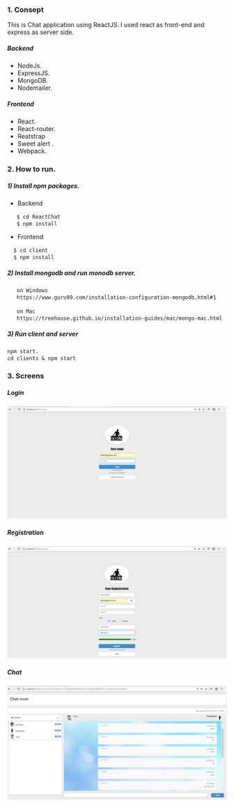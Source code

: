 ### 1. Consept

This is Chat application using ReactJS.
I used react as front-end and express as server side.

#####  Backend

-  NodeJs.
-  ExpressJS.
-  MongoDB.
-  Nodemailer.
    
#####  Frontend

-  React.
-  React-router.
-  Reatstrap 
-  Sweet alert .
-  Webpack.
  
### 2. How to run.

##### 1) Install npm packages.

- Backend
````
   $ cd ReactChat
   $ npm install
````
- Frontend
````
  $ cd client
  $ npm install
````

##### 2) Install mongodb and run monodb server.
````
   on Windows 
   https://www.guru99.com/installation-configuration-mongodb.html#1

   on Mac
   https://treehouse.github.io/installation-guides/mac/mongo-mac.html
````

##### 3) Run client and server
   ````
   npm start.
   cd clients & npm start
   ````

### 3. Screens

##### Login
![alt text](screen/login.png)

##### Registration
![alt text](screen/register.png)

##### Chat
![alt text](screen/chat.png)
